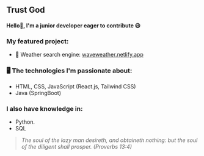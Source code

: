 ## Trust God

#### Hello👋, I'm a junior developer eager to contribute 😃

### My featured project:

- 🌟 Weather search engine: [waveweather.netlify.app](https://waveweather.netlify.app/)

### 🖥️ The technologies I'm passionate about:

- HTML, CSS, JavaScript (React.js, Tailwind CSS)
- Java (SpringBoot)

### I also have knowledge in:

- Python.
- SQL

> *The soul of the lazy man desireth, and obtaineth nothing: but the soul of the diligent shall prosper. (Proverbs 13:4)*

